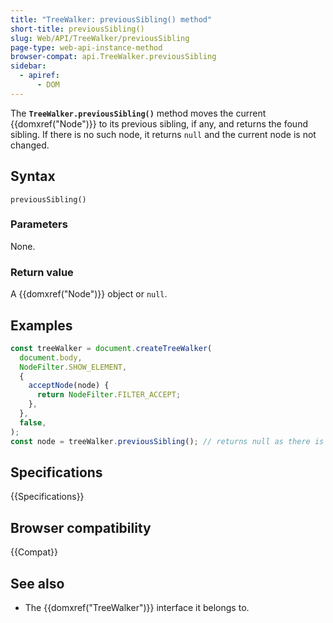```yaml
---
title: "TreeWalker: previousSibling() method"
short-title: previousSibling()
slug: Web/API/TreeWalker/previousSibling
page-type: web-api-instance-method
browser-compat: api.TreeWalker.previousSibling
sidebar:
  - apiref:
      - DOM
---
```


The **`TreeWalker.previousSibling()`** method moves the current
{{domxref("Node")}} to its previous sibling, if any, and returns the found sibling. If
there is no such node, it returns `null` and the current node is not changed.

## Syntax

```js-nolint
previousSibling()
```

### Parameters

None.

### Return value

A {{domxref("Node")}} object or `null`.

## Examples

```js
const treeWalker = document.createTreeWalker(
  document.body,
  NodeFilter.SHOW_ELEMENT,
  {
    acceptNode(node) {
      return NodeFilter.FILTER_ACCEPT;
    },
  },
  false,
);
const node = treeWalker.previousSibling(); // returns null as there is no previous sibling
```

## Specifications

{{Specifications}}

## Browser compatibility

{{Compat}}

## See also

- The {{domxref("TreeWalker")}} interface it belongs to.

